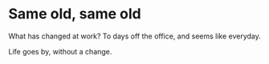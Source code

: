 # Same old, same old

What has changed at work? To days off the office, and seems like everyday.

Life goes by, without a change.
